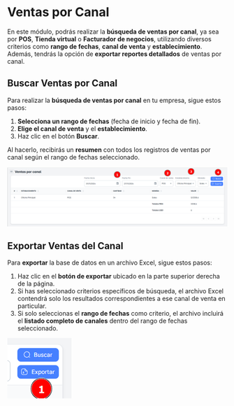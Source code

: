 # Ventas por Canal

En este módulo, podrás realizar la **búsqueda de ventas por canal**, ya sea por **POS**, **Tienda virtual** o **Facturador de negocios**, utilizando diversos criterios como **rango de fechas**, **canal de venta** y **establecimiento**. Además, tendrás la opción de **exportar reportes detallados** de ventas por canal.

## Buscar Ventas por Canal

Para realizar la **búsqueda de ventas por canal** en tu empresa, sigue estos pasos:

1. **Selecciona un rango de fechas** (fecha de inicio y fecha de fin).
2. **Elige el canal de venta** y el **establecimiento**.
3. Haz clic en el botón **Buscar**.

Al hacerlo, recibirás un **resumen** con todos los registros de ventas por canal según el rango de fechas seleccionado.

![vcanal1](./img3/vcanal1.png)

## Exportar Ventas del Canal

Para **exportar** la base de datos en un archivo Excel, sigue estos pasos:

1. Haz clic en el **botón de exportar** ubicado en la parte superior derecha de la página.
2. Si has seleccionado criterios específicos de búsqueda, el archivo Excel contendrá solo los resultados correspondientes a ese canal de venta en particular.
3. Si solo seleccionas el **rango de fechas** como criterio, el archivo incluirá el **listado completo de canales** dentro del rango de fechas seleccionado.

![vcanal2](./img3/vcanal2.png)

